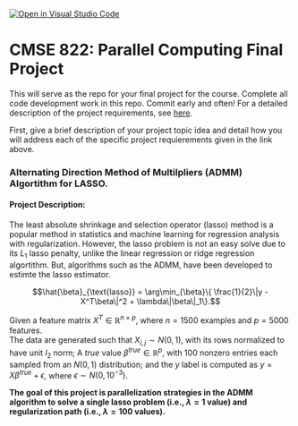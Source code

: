 [![Open in Visual Studio Code](https://classroom.github.com/assets/open-in-vscode-718a45dd9cf7e7f842a935f5ebbe5719a5e09af4491e668f4dbf3b35d5cca122.svg)](https://classroom.github.com/online_ide?assignment_repo_id=14308448&assignment_repo_type=AssignmentRepo)
# CMSE 822: Parallel Computing Final Project

This will serve as the repo for your final project for the course. Complete all code development work in this repo. Commit early and often! For a detailed description of the project requirements, see [here](https://cmse822.github.io/projects).

First, give a brief description of your project topic idea and detail how you will address each of the specific project requierements given in the link above. 

### Alternating Direction Method of Multilpliers (ADMM) Algortithm for LASSO.
#### Project Description:

The least absolute shrinkage and selection operator (lasso) method is a popular method in statistics and machine learning for regression analysis with regularization. However, the lasso problem is not an easy solve due to its $L_1$ lasso penalty, unlike the linear regression or ridge regression algortithm. But, algorithms such as the ADMM, have been developed to estimte the lasso estimator. 

$$\hat{\beta}_{\text{lasso}} = \arg\min_{\beta}\{ \frac{1}{2}\|y - X^T\beta\|^2 + \lambda\|\beta\|_1\}.$$

Given a feature matrix $X^T \in \mathbb{R}^{n\times p}$, where $n = 1500$ examples and $p = 5000$ features.  
The data are generated such that $X_{i, j} \sim N(0, 1)$, with its rows normalized to have unit $l_2$ norm; A *true* value $\beta^{true} \in \mathbb{R}^p$, with 100 nonzero entries each sampled from an $N(0, 1)$ distribution; and the $y$ label is computed as $y =X\beta^{true} + \epsilon$, where $\epsilon \sim N(0, 10^{-3})$.  

**The goal of this project is parallelization strategies in the ADMM algorithm to solve a single lasso problem (i.e., $\lambda = 1$ value) and regularization path (i.e., $\lambda = 100$ values).**
